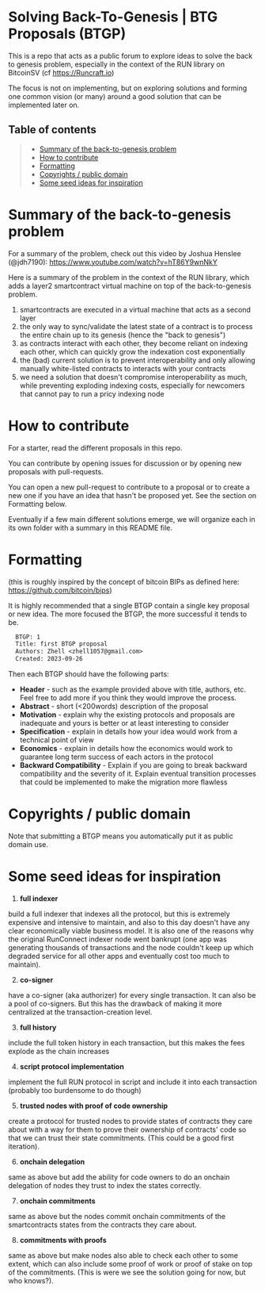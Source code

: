 # Solving Back-To-Genesis | BTG Proposals (BTGP)

This is a repo that acts as a public forum to explore ideas to solve the back to genesis problem, especially in the context of the RUN library on BitcoinSV (cf https://Runcraft.io)

The focus is not on implementing, but on exploring solutions and forming one common vision (or many) around a good solution that can be implemented later on.

## Table of contents

> - [Summary of the back-to-genesis problem](#summary-of-the-back-to-genesis-problem)
> - [How to contribute](#how-to-contribute)
> - [Formatting](#formatting)
> - [Copyrights / public domain](#copyrights---public-domain)
> - [Some seed ideas for inspiration](#some-seed-ideas-for-inspiration)


# Summary of the back-to-genesis problem

For a summary of the problem, check out this video by Joshua Henslee (@jdh7190): https://www.youtube.com/watch?v=hT86Y9wnNkY

Here is a summary of the problem in the context of the RUN library, which adds a layer2 smartcontract virtual machine on top of the back-to-genesis problem.

1) smartcontracts are executed in a virtual machine that acts as a second layer
2) the only way to sync/validate the latest state of a contract is to process the entire chain up to its genesis (hence the "back to genesis")
3) as contracts interact with each other, they become reliant on indexing each other, which can quickly grow the indexation cost exponentially 
4) the (bad) current solution is to prevent interoperability and only allowing manually white-listed contracts to interacts with your contracts
5) we need a solution that doesn't compromise interoperability as much, while preventing exploding indexing costs, especially for newcomers that cannot pay to run a pricy indexing node


# How to contribute

For a starter, read the different proposals in this repo.

You can contribute by opening issues for discussion or by opening new proposals with pull-requests.

You can open a new pull-request to contribute to a proposal or to create a new one if you have an idea that hasn't be proposed yet. See the section on Formatting below.

Eventually if a few main different solutions emerge, we will organize each in its own folder with a summary in this README file.

# Formatting

(this is roughly inspired by the concept of bitcoin BIPs as defined here: https://github.com/bitcoin/bips)

It is highly recommended that a single BTGP contain a single key proposal or new idea. The more focused the BTGP, the more successful it tends to be.

```txt
  BTGP: 1
  Title: first BTGP proposal
  Authors: Zhell <zhell1057@gmail.com>
  Created: 2023-09-26
  ```

Then each BTGP should have the following parts:

- **Header** - such as the example provided above with title, authors, etc. Feel free to add more if you think they would improve the process.
- **Abstract** - short (<200words) description of the proposal
- **Motivation** - explain why the existing protocols and proposals are inadequate and yours is better or at least interesting to consider
- **Specification** - explain in details how your idea would work from a technical point of view
- **Economics** - explain in details how the economics would work to guarantee long term success of each actors in the protocol
- **Backward Compatibility** - Explain if you are going to break backward compatibility and the severity of it. Explain eventual transition processes that could be implemented to make the migration more flawless

# Copyrights / public domain

Note that submitting a BTGP means you automatically put it as public domain use.

# Some seed ideas for inspiration

1) **full indexer**

build a full indexer that indexes all the protocol, but this is extremely expensive and intensive to maintain, and also to this day doesn't have any clear economically viable business model. It is also one of the reasons why the original RunConnect indexer node went bankrupt (one app was generating thousands of transactions and the node couldn't keep up which degraded service for all other apps and eventually cost too much to maintain).

2) **co-signer**

have a co-signer (aka authorizer) for every single transaction. It can also be a pool of co-signers. But this has the drawback of making it more centralized at the transaction-creation level.

3) **full history**

include the full token history in each transaction, but this makes the fees explode as the chain increases

4) **script protocol implementation**

implement the full RUN protocol in script and include it into each transaction (probably too burdensome to do though)

  
5) **trusted nodes with proof of code ownership**

create a protocol for trusted nodes to provide states of contracts they care about with a way for them to prove their ownership of contracts' code so that we can trust their state commitments. (This could be a good first iteration).

6) **onchain delegation**

same as above but add the ability for code owners to do an onchain delegation of nodes they trust to index the states correctly.

  
7) **onchain commitments**

same as above but the nodes commit onchain commitments of the smartcontracts states from the contracts they care about.


8) **commitments with proofs**

same as above but make nodes also able to check each other to some extent, which can also include some proof of work or proof of stake on top of the commitments. (This is were we see the solution going for now, but who knows?).

